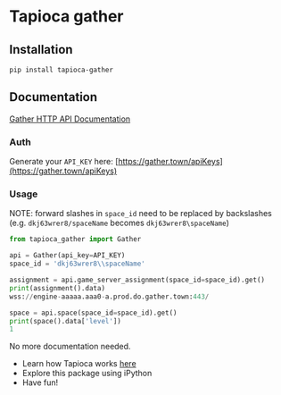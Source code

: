 # Tapioca gather

## Installation
```
pip install tapioca-gather
```

## Documentation

[Gather HTTP API Documentation](https://gathertown.notion.site/Gather-HTTP-API-3bbf6c59325f40aca7ef5ce14c677444)

### Auth
Generate your `API_KEY` here: [https://gather.town/apiKeys](https://gather.town/apiKeys)

### Usage
NOTE: forward slashes in `space_id` need to be replaced by backslashes (e.g. `dkj63wrer8/spaceName` becomes `dkj63wrer8\spaceName`)

``` python
from tapioca_gather import Gather

api = Gather(api_key=API_KEY)
space_id = 'dkj63wrer8\\spaceName'

assignment = api.game_server_assignment(space_id=space_id).get()
print(assignment().data)
wss://engine-aaaaa.aaa0-a.prod.do.gather.town:443/

space = api.space(space_id=space_id).get()
print(space().data['level'])
1
```



No more documentation needed.

- Learn how Tapioca works [here](http://tapioca-wrapper.readthedocs.org/en/stable/quickstart.html)
- Explore this package using iPython
- Have fun!
